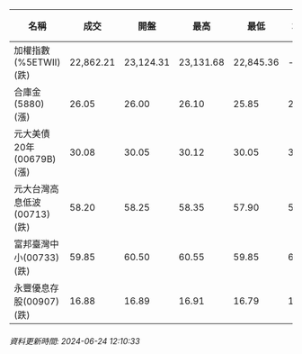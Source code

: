 | 名稱 | 成交 | 開盤 | 最高 | 最低 | 均價 | 成交金額(億) | 昨收 | 漲跌幅 | 漲跌 | 總量 | 昨量 | 振幅 |
| -------- | -------- | -------- | -------- |-------- | -------- | -------- |-------- |-------- |-------- | -------- | -------- |-------- |
|加權指數(%5ETWII) (跌)|22,862.21|23,124.31|23,131.68|22,845.36|-|3,463.81|23,253.39|1.68%|391.18|8,070,387|0|1.23%|
|合庫金(5880) (漲)|26.05|26.00|26.10|25.85|25.97|1.35|26.00|0.19%|0.05|5,210|20,780|0.96%|
|元大美債20年(00679B) (漲)|30.08|30.05|30.12|30.05|30.08|7.85|29.99|0.30%|0.09|26,096|37,480|0.23%|
|元大台灣高息低波(00713) (跌)|58.20|58.25|58.35|57.90|58.07|6.95|58.45|0.43%|0.25|11,970|11,911|0.77%|
|富邦臺灣中小(00733) (跌)|59.85|60.50|60.55|59.85|60.04|1.11|60.55|1.16%|0.70|1,848|1,342|1.16%|
|永豐優息存股(00907) (跌)|16.88|16.89|16.91|16.79|16.85|1.09|16.89|0.06%|0.01|6,444|5,189|0.71%|
###### 資料更新時間: 2024-06-24 12:10:33